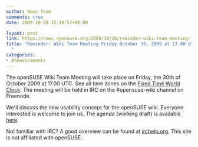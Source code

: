 ```yaml
---
author: News Team
comments: true
date: 2009-10-28 12:10:57+00:00

layout: post
link: https://news.opensuse.org/2009/10/28/reminder-wiki-team-meeting-friday-october-30-2009-at-17-00-utc-2/
title: "Reminder: Wiki Team Meeting Friday October 30, 2009 at 17.00 UTC\
  "
categories:
- Announcements
---
```

The openSUSE Wiki Team Meeting will take place on Friday, the 30th of October 2009 at 17.00 UTC. See all time zones on the [Fixed Time World Clock](http://tinyurl.com/yhvmycg). The meeting will be held in IRC on the #opensuse-wiki channel on Freenode.

We'll discuss the new usability concept for the openSUSE wiki. Everyone interested is welcome to join us. The agenda (working draft) is available [here](http://lists.opensuse.org/opensuse-wiki/2009-10/msg00100.html).

Not familiar with IRC? A good overview can be found at [irchelp.org](http://www.irchelp.org/). This site is not affiliated with openSUSE.		
